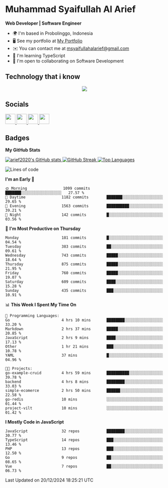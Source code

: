 # Muhammad Syaifullah Al Arief
**Web Developer | Software Engineer**

- 🌍  I'm based in Probolinggo, Indonesia
- 🖥️  See my portfolio at [My Portfolio](https://msyaifullahalarief.vercel.app)
- ✉️  You can contact me at [msyaifullahalarief@gmail.com](mailto:msyaifullahalarief@gmail.com)
- 🧠  I'm learning TypeScript
- 🤝  I'm open to collaborating on Software Development

## Technology that i know
<p align="center">
  <a href="https://skillicons.dev">
    <img src="https://skillicons.dev/icons?i=git,html,docker,css,js,express,firebase,go,laravel,linux,mongodb,mysql,nextjs,nginx,nodejs,npm,postgres,postman,prisma,tailwind,ts,ubuntu,vercel,vscode,vue,windows,yarn" />
  </a>
</p>

## Socials
<p align="left">
    <a href="https://discord.com/users/hanifez" target="_blank" rel="noreferrer">
        <picture>
            <source media="(prefers-color-scheme: dark)" srcset="https://raw.githubusercontent.com/danielcranney/readme-generator/main/public/icons/socials/discord-dark.svg" />
            <source media="(prefers-color-scheme: light)" srcset="https://raw.githubusercontent.com/danielcranney/readme-generator/main/public/icons/socials/discord.svg" />
            <img src="https://raw.githubusercontent.com/danielcranney/readme-generator/main/public/icons/socials/discord.svg" width="32" height="32" />
        </picture>
    </a>
    <a href="https://www.github.com/arief2020" target="_blank" rel="noreferrer">
        <picture>
            <source media="(prefers-color-scheme: dark)" srcset="https://raw.githubusercontent.com/danielcranney/readme-generator/main/public/icons/socials/github-dark.svg" />
            <source media="(prefers-color-scheme: light)" srcset="https://raw.githubusercontent.com/danielcranney/readme-generator/main/public/icons/socials/github.svg" />
            <img src="https://raw.githubusercontent.com/danielcranney/readme-generator/main/public/icons/socials/github.svg" width="32" height="32" />
        </picture>
    </a>
    <a href="https://muhammadsyaifullahalarief.hashnode.dev" target="_blank" rel="noreferrer">
        <picture>
            <source media="(prefers-color-scheme: dark)" srcset="https://raw.githubusercontent.com/danielcranney/readme-generator/main/public/icons/socials/hashnode-dark.svg" />
            <source media="(prefers-color-scheme: light)" srcset="https://raw.githubusercontent.com/danielcranney/readme-generator/main/public/icons/socials/hashnode.svg" />
            <img src="https://raw.githubusercontent.com/danielcranney/readme-generator/main/public/icons/socials/hashnode.svg" width="32" height="32" />
        </picture>
    </a>
    <a href="https://www.linkedin.com/in/muhammad-syaifullah-al-arief/" target="_blank" rel="noreferrer">
        <picture>
            <source media="(prefers-color-scheme: dark)" srcset="https://raw.githubusercontent.com/danielcranney/readme-generator/main/public/icons/socials/linkedin-dark.svg" />
            <source media="(prefers-color-scheme: light)" srcset="https://raw.githubusercontent.com/danielcranney/readme-generator/main/public/icons/socials/linkedin.svg" />
            <img src="https://raw.githubusercontent.com/danielcranney/readme-generator/main/public/icons/socials/linkedin.svg" width="32" height="32" />
        </picture>
    </a>
</p>

## Badges
<b>My GitHub Stats</b>

<a href="http://www.github.com/arief2020">
    <img src="https://github-readme-stats.vercel.app/api?username=arief2020&show_icons=true&hide=&count_private=true&title_color=0891b2&text_color=ffffff&icon_color=0891b2&bg_color=27272a&hide_border=true&show_icons=true" alt="arief2020's GitHub stats" />
</a>
<a href="http://www.github.com/arief2020">
    <img src="https://github-readme-streak-stats.herokuapp.com/?user=arief2020&stroke=ffffff&background=27272a&ring=0891b2&fire=0891b2&currStreakNum=ffffff&currStreakLabel=0891b2&sideNums=ffffff&sideLabels=ffffff&dates=ffffff&hide_border=true" alt="GitHub Streak" />
</a>


<a href="https://github.com/arief2020" align="left">
    <img src="https://github-readme-stats.vercel.app/api/top-langs/?username=arief2020&langs_count=10&title_color=0891b2&text_color=ffffff&icon_color=0891b2&bg_color=27272a&hide_border=true&locale=en&custom_title=Top%20Languages" alt="Top Languages" />
</a>

<!--START_SECTION:waka-->
![Lines of code](https://img.shields.io/badge/From%20Hello%20World%20I%27ve%20Written-9.0%20million%20lines%20of%20code-blue)

**I'm an Early 🐤** 

```text
🌞 Morning                1099 commits        ███████░░░░░░░░░░░░░░░░░░   27.57 % 
🌆 Daytime                1182 commits        ███████░░░░░░░░░░░░░░░░░░   29.65 % 
🌃 Evening                1563 commits        ██████████░░░░░░░░░░░░░░░   39.21 % 
🌙 Night                  142 commits         █░░░░░░░░░░░░░░░░░░░░░░░░   03.56 % 
```
📅 **I'm Most Productive on Thursday** 

```text
Monday                   181 commits         █░░░░░░░░░░░░░░░░░░░░░░░░   04.54 % 
Tuesday                  383 commits         ██░░░░░░░░░░░░░░░░░░░░░░░   09.61 % 
Wednesday                743 commits         █████░░░░░░░░░░░░░░░░░░░░   18.64 % 
Thursday                 875 commits         █████░░░░░░░░░░░░░░░░░░░░   21.95 % 
Friday                   760 commits         █████░░░░░░░░░░░░░░░░░░░░   19.07 % 
Saturday                 609 commits         ████░░░░░░░░░░░░░░░░░░░░░   15.28 % 
Sunday                   435 commits         ███░░░░░░░░░░░░░░░░░░░░░░   10.91 % 
```


📊 **This Week I Spent My Time On** 

```text
💬 Programming Languages: 
Go                       4 hrs 10 mins       ████████░░░░░░░░░░░░░░░░░   33.20 % 
Markdown                 2 hrs 37 mins       █████░░░░░░░░░░░░░░░░░░░░   20.85 % 
JavaScript               2 hrs 9 mins        ████░░░░░░░░░░░░░░░░░░░░░   17.13 % 
Other                    1 hr 21 mins        ███░░░░░░░░░░░░░░░░░░░░░░   10.78 % 
YAML                     37 mins             █░░░░░░░░░░░░░░░░░░░░░░░░   04.96 % 

🐱‍💻 Projects: 
go-example-cruid         4 hrs 59 mins       ██████████░░░░░░░░░░░░░░░   39.78 % 
backend                  4 hrs 8 mins        ████████░░░░░░░░░░░░░░░░░   33.03 % 
simple-ecomerce          2 hrs 50 mins       ██████░░░░░░░░░░░░░░░░░░░   22.58 % 
go-redis                 10 mins             ░░░░░░░░░░░░░░░░░░░░░░░░░   01.44 % 
project-vilt             10 mins             ░░░░░░░░░░░░░░░░░░░░░░░░░   01.42 % 
```

**I Mostly Code in JavaScript** 

```text
JavaScript               32 repos            ████████░░░░░░░░░░░░░░░░░   30.77 % 
TypeScript               14 repos            ███░░░░░░░░░░░░░░░░░░░░░░   13.46 % 
PHP                      13 repos            ███░░░░░░░░░░░░░░░░░░░░░░   12.50 % 
Go                       9 repos             ██░░░░░░░░░░░░░░░░░░░░░░░   08.65 % 
Vue                      7 repos             ██░░░░░░░░░░░░░░░░░░░░░░░   06.73 % 
```




 Last Updated on 20/12/2024 18:25:21 UTC
<!--END_SECTION:waka-->
